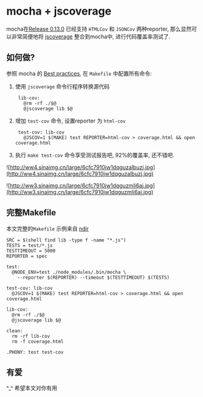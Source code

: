 # mocha + jscoverage

mocha在[Release 0.13.0](https://github.com/visionmedia/mocha/commit/6caeb30386e92b4a980074b535747319324dfe99) 已经支持 `HTMLCov` 和 `JSONCov` 两种reporter, 那么显然可以非常简便地将 [jscoverage](https://github.com/visionmedia/node-jscoverage) 整合到mocha中, 进行代码覆盖率测试了.

## 如何做?

参照 mocha 的 [Best practices](http://visionmedia.github.com/mocha/), 在 `Makefile` 中配置所有命令:

1. 使用 `jscoverage` 命令行程序转换源代码

        lib-cov:
          @rm -rf ./$@
          @jscoverage lib $@

1. 增加 `test-cov` 命令, 设置reporter 为 `html-cov`

        test-cov: lib-cov
          @JSCOV=1 $(MAKE) test REPORTER=html-cov > coverage.html && open coverage.html

1. 执行 `make test-cov` 命令享受测试报告吧, 92%的覆盖率, 还不错吧.

![http://ww4.sinaimg.cn/large/6cfc7910jw1dqguzalbuzj.jpg](http://ww4.sinaimg.cn/large/6cfc7910jw1dqguzalbuzj.jpg)

![http://ww3.sinaimg.cn/large/6cfc7910jw1dqguzmli6aj.jpg](http://ww3.sinaimg.cn/large/6cfc7910jw1dqguzmli6aj.jpg)

## 完整Makefile

本文完整的`Makefile` 示例来自 [ndir](https://github.com/fengmk2/ndir)

    SRC = $(shell find lib -type f -name "*.js")
    TESTS = test/*.js
    TESTTIMEOUT = 5000
    REPORTER = spec

    test:
      @NODE_ENV=test ./node_modules/.bin/mocha \
        --reporter $(REPORTER) --timeout $(TESTTIMEOUT) $(TESTS)

    test-cov: lib-cov
      @JSCOV=1 $(MAKE) test REPORTER=html-cov > coverage.html && open coverage.html

    lib-cov:
      @rm -rf ./$@
      @jscoverage lib $@

    clean:
      rm -rf lib-cov
      rm -f coverage.html

    .PHONY: test test-cov

## 有爱

^_^ 希望本文对你有用